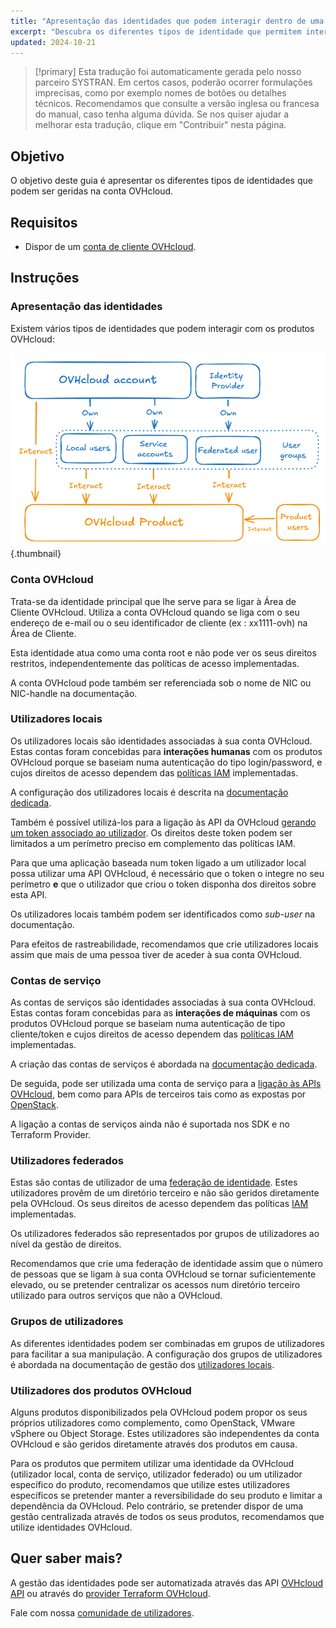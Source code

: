 ```yaml
---
title: "Apresentação das identidades que podem interagir dentro de uma conta OVHcloud"
excerpt: "Descubra os diferentes tipos de identidade que permitem interagir com um produto OVHcloud"
updated: 2024-10-21
---
```


> [!primary]
> Esta tradução foi automaticamente gerada pelo nosso parceiro SYSTRAN. Em certos casos, poderão ocorrer formulações imprecisas, como por exemplo nomes de botões ou detalhes técnicos. Recomendamos que consulte a versão inglesa ou francesa do manual, caso tenha alguma dúvida. Se nos quiser ajudar a melhorar esta tradução, clique em "Contribuir" nesta página.
>

## Objetivo

O objetivo deste guia é apresentar os diferentes tipos de identidades que podem ser geridas na conta OVHcloud.

## Requisitos

- Dispor de um [conta de cliente OVHcloud](/pages/account_and_service_management/account_information/ovhcloud-account-creation).

## Instruções

### Apresentação das identidades

Existem vários tipos de identidades que podem interagir com os produtos OVHcloud:

![identities-types](images/identities_types.png){.thumbnail}

### Conta OVHcloud

Trata-se da identidade principal que lhe serve para se ligar à Área de Cliente OVHcloud. Utiliza a conta OVHcloud quando se liga com o seu endereço de e-mail ou o seu identificador de cliente (ex : xx1111-ovh) na Área de Cliente.

Esta identidade atua como uma conta root e não pode ver os seus direitos restritos, independentemente das políticas de acesso implementadas.

A conta OVHcloud pode também ser referenciada sob o nome de NIC ou NIC-handle na documentação.

### Utilizadores locais

Os utilizadores locais são identidades associadas à sua conta OVHcloud. Estas contas foram concebidas para **interações humanas** com os produtos OVHcloud porque se baseiam numa autenticação do tipo login/password, e cujos direitos de acesso dependem das [políticas IAM](/pages/account_and_service_management/account_information/iam-policy-ui) implementadas.

A configuração dos utilizadores locais é descrita na [documentação dedicada](/pages/account_and_service_management/account_information/ovhcloud-users-management).

Também é possível utilizá-los para a ligação às API da OVHcloud [gerando um token associado ao utilizador](/pages/manage_and_operate/api/first-steps). Os direitos deste token podem ser limitados a um perímetro preciso em complemento das políticas IAM.

Para que uma aplicação baseada num token ligado a um utilizador local possa utilizar uma API OVHcloud, é necessário que o token o integre no seu perímetro **e** que o utilizador que criou o token disponha dos direitos sobre esta API.

Os utilizadores locais também podem ser identificados como *sub-user* na documentação.

Para efeitos de rastreabilidade, recomendamos que crie utilizadores locais assim que mais de uma pessoa tiver de aceder à sua conta OVHcloud.

### Contas de serviço

As contas de serviços são identidades associadas à sua conta OVHcloud. Estas contas foram concebidas para as **interações de máquinas** com os produtos OVHcloud porque se baseiam numa autenticação de tipo cliente/token e cujos direitos de acesso dependem das [políticas IAM](/pages/account_and_service_management/account_information/iam-policy-ui) implementadas.

A criação das contas de serviços é abordada na [documentação dedicada](/pages/manage_and_operate/api/manage-service-account).

De seguida, pode ser utilizada uma conta de serviço para a [ligação às APIs OVHcloud](/pages/account_and_service_management/account_information/authenticate-api-with-service-account), bem como para APIs de terceiros tais como as expostas por [OpenStack](/pages/manage_and_operate/iam/authenticate-api-openstack-with-service-account).

A ligação a contas de serviços ainda não é suportada nos SDK e no Terraform Provider.

### Utilizadores federados

Estas são contas de utilizador de uma [federação de identidade](/products/manage-operate-user-federation). Estes utilizadores provêm de um diretório terceiro e não são geridos diretamente pela OVHcloud. Os seus direitos de acesso dependem das políticas [IAM](/pages/account_and_service_management/account_information/iam-policy-ui) implementadas.

Os utilizadores federados são representados por grupos de utilizadores ao nível da gestão de direitos.

Recomendamos que crie uma federação de identidade assim que o número de pessoas que se ligam à sua conta OVHcloud se tornar suficientemente elevado, ou se pretender centralizar os acessos num diretório terceiro utilizado para outros serviços que não a OVHcloud.

### Grupos de utilizadores

As diferentes identidades podem ser combinadas em grupos de utilizadores para facilitar a sua manipulação.
A configuração dos grupos de utilizadores é abordada na documentação de gestão dos [utilizadores locais](/pages/account_and_service_management/account_information/ovhcloud-users-management).

### Utilizadores dos produtos OVHcloud

Alguns produtos disponibilizados pela OVHcloud podem propor os seus próprios utilizadores como complemento, como OpenStack, VMware vSphere ou Object Storage.
Estes utilizadores são independentes da conta OVHcloud e são geridos diretamente através dos produtos em causa.

Para os produtos que permitem utilizar uma identidade da OVHcloud (utilizador local, conta de serviço, utilizador federado) ou um utilizador específico do produto, recomendamos que utilize estes utilizadores específicos se pretender manter a reversibilidade do seu produto e limitar a dependência da OVHcloud.
Pelo contrário, se pretender dispor de uma gestão centralizada através de todos os seus produtos, recomendamos que utilize identidades OVHcloud.

## Quer saber mais? <a name="go-further"></a>

A gestão das identidades pode ser automatizada através das API [OVHcloud API](/pages/manage_and_operate/api/first-steps) ou através do [provider Terraform OVHcloud](/pages/manage_and_operate/terraform/terraform-at-ovhcloud).

Fale com nossa [comunidade de utilizadores](/links/community).

